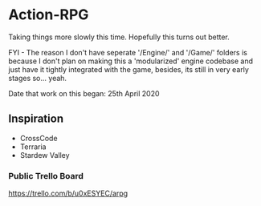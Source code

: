 # Action-RPG
Taking things more slowly this time. Hopefully this turns out better.  
  
FYI - The reason I don't have seperate '/Engine/' and '/Game/' folders is because I don't plan on making this a 'modularized' engine codebase and just have it tightly integrated with the game, besides, its still in very early stages so... yeah.  
  
Date that work on this began: 25th April 2020  

## Inspiration
* CrossCode  
* Terraria  
* Stardew Valley  
  
### Public Trello Board
https://trello.com/b/u0xESYEC/arpg
